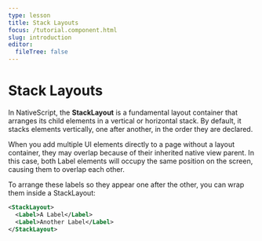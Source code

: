 ```yaml
---
type: lesson
title: Stack Layouts
focus: /tutorial.component.html
slug: introduction
editor:
  fileTree: false
---
```


# Stack Layouts

In NativeScript, the **StackLayout** is a fundamental layout container that arranges its child elements in a vertical or horizontal stack. By default, it stacks elements vertically, one after another, in the order they are declared.

When you add multiple UI elements directly to a page without a layout container, they may overlap because of their inherited native view parent.
In this case, both Label elements will occupy the same position on the screen, causing them to overlap each other.

To arrange these labels so they appear one after the other, you can wrap them inside a StackLayout:

```xml
<StackLayout>
  <Label>A Label</Label>
  <Label>Another Label</Label>
</StackLayout>
```
